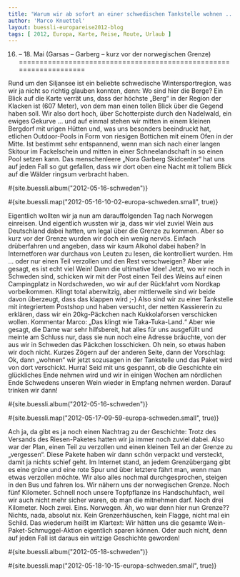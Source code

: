```yaml
---
title: 'Warum wir ab sofort an einer schwedischen Tankstelle wohnen ...'
author: 'Marco Knuettel'
layout: buessli-europareise2012-blog
tags: [ 2012, Europa, Karte, Reise, Route, Urlaub ]
---
```

16. – 18. Mai (Garsas – Garberg – kurz vor der norwegischen Grenze)
===================================================================

Rund um den Siljansee ist ein beliebte schwedische Wintersportregion, was wir ja nicht so richtig 
glauben konnten, denn: Wo sind hier die Berge? Ein Blick auf die Karte verrät uns, dass der höchste 
„Berg“ in der Region der Klacken ist (607 Meter), von dem man einen tollen Blick über die Gegend 
haben soll. Wir also dort hoch, über Schotterpiste durch den Nadelwald, ein ewiges Gekurve ... 
und auf einmal stehen wir mitten in einem kleinen Bergdorf mit urigen Hütten und, was uns 
besonders beeindruckt hat, etlichen Outdoor-Pools in Form von riesigen Bottichen mit einem 
Ofen in der Mitte. Ist bestimmt sehr entspannend, wenn man sich nach einer langen Skitour 
im Fackelschein und mitten in einer Schneelandschaft in so einen Pool setzen kann. Das menschenleere 
„Nora Garberg Skidcenter“ hat uns auf jeden Fall so gut gefallen, dass wir dort oben eine Nacht mit 
tollem Blick auf die Wälder ringsum verbracht haben.

#{site.buessli.album("2012-05-16-schweden")}

#{site.buessli.map("2012-05-16-10-02-europa-schweden.small", true)}

Eigentlich wollten wir ja nun am darauffolgenden Tag nach Norwegen einreisen. Und eigentlich wussten wir 
ja, dass wir viel zuviel Wein aus Deutschland dabei hatten, um legal über die Grenze zu kommen. Aber so 
kurz vor der Grenze wurden wir doch ein wenig nervös. Einfach drüberfahren und angeben, dass wir kaum 
Alkohol dabei haben? In Internetforen war durchaus von Leuten zu lesen, die kontrolliert wurden. Hm ... 
oder nur einen Teil verzollen und den Rest verschweigen? Aber wie gesagt, es ist echt viel Wein! Dann die 
ultimative Idee! Jetzt, wo wir noch in Schweden sind, schicken wir mit der Post einen Teil des Weins auf 
einen Campingplatz in Nordschweden, wo wir auf der Rückfahrt vom Nordkap vorbeikommen. Klingt total 
aberwitzig, aber mittlerweile sind wir beide davon überzeugt, dass das klappen wird ;-) Also sind wir zu 
einer Tankstelle mit integriertem Postshop und haben versucht, der netten Kassiererin zu erklären, dass 
wir ein 20kg-Päckchen nach Kukkolaforsen verschicken wollen. Kommentar Marco: „Das klingt wie Taka-Tuka-Land.“ 
Aber wie gesagt, die Dame war sehr hilfsbereit, hat alles für uns ausgefüllt und meinte am Schluss nur, dass 
sie nun noch eine Adresse bräuchte, von der aus wir in Schweden das Päckchen losschicken. Oh nein, so etwas 
haben wir doch nicht. Kurzes Zögern auf der anderen Seite, dann der Vorschlag: Ok, dann „wohnen“ wir jetzt 
sozusagen in der Tankstelle und das Paket wird von dort verschickt. Hurra! Seid mit uns gespannt, ob die 
Geschichte ein glückliches Ende nehmen wird und wir in einigen Wochen am nördlichen Ende Schwedens unseren 
Wein wieder in Empfang nehmen werden. Darauf trinken wir dann!

#{site.buessli.album("2012-05-16-schweden")}

#{site.buessli.map("2012-05-17-09-59-europa-schweden.small", true)}

Ach ja, da gibt es ja noch einen Nachtrag zu der Geschichte: Trotz des Versands des Riesen-Paketes hatten 
wir ja immer noch zuviel dabei. Also war der Plan, einen Teil zu verzollen und einen kleinen Teil an der 
Grenze zu „vergessen“. Diese Pakete haben wir dann schön verpackt und versteckt, damit ja nichts schief 
geht. Im Internet stand, an jedem Grenzübergang gibt es eine grüne und eine rote Spur und über letztere 
fährt man, wenn man etwas verzollen möchte. Wir also alles nochmal durchgesprochen, steigen in den Bus 
und fahren los. Wir nähern uns der norwegischen Grenze. Noch fünf Kilometer. Schnell noch unsere Topfpflanze 
ins Handschuhfach, weil wir auch nicht mehr sicher waren, ob man die mitnehmen darf. Noch drei Kilometer. 
Noch zwei. Eins. Norwegen. Äh, wo war denn hier nun Grenze?? Nichts, nada, absolut nix. Kein Grenzerhäuschen, 
kein Flagge, nicht mal ein Schild. Das wiederum heißt im Klartext: Wir hätten uns die gesamte 
Wein-Paket-Schmuggel-Aktion eigentlich sparen können. Oder auch nicht, denn auf jeden Fall ist daraus 
ein witzige Geschichte geworden!

#{site.buessli.album("2012-05-18-schweden")}

#{site.buessli.map("2012-05-18-10-15-europa-schweden.small", true)}

